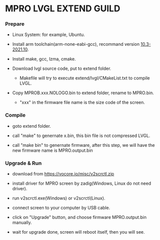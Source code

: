 # MPRO LVGL EXTEND GUILD

### Prepare

- Linux System: for example, Ubuntu.

- Install arm toolchain(arm-none-eabi-gcc), recommand version [10.3-2021.10](https://developer.arm.com/-/media/Files/downloads/gnu-rm/10.3-2021.10/gcc-arm-none-eabi-10.3-2021.10-x86_64-linux.tar.bz2?rev=78196d3461ba4c9089a67b5f33edf82a&hash=5631ACEF1F8F237389F14B41566964EC).

- Install make, gcc, lzma, cmake.

- Download lvgl source code, put to extend folder.
  
  - Makefile will try to execute extend/lvgl/CMakeList.txt to compile LVGL.

- Copy MPROB.xxx.NOLOGO.bin to extend folder, rename to MPRO.bin.
  
  - "xxx" in the firmware file name is the size code of the screen.

### Compile

- goto extend folder.

- call "make" to genernate x.bin, this bin file is not compressed LVGL.

- call "make bin" to genernate firmware, after this step, we will have the new firmware name is MPRO.output.bin

### Upgrade & Run

- download from https://vocore.io/misc/v2scrctl.zip

- install driver for MPRO screen by zadig(Windows, Linux do not need driver).

- run v2scrctl.exe(Windows) or v2scrctl(Linux).

- connect screen to your computer by USB cable.

- click on "Upgrade" button, and choose firmware MPRO.output.bin manually.

- wait for upgrade done, screen will reboot itself, then you will see.
